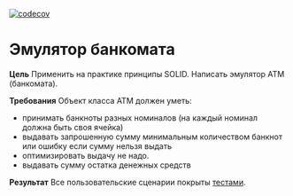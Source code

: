 [![codecov](https://codecov.io/gh/andreyzhegalov/2020-03-otus-java-zhegalov/branch/feature/hw06-atm-emulator/graph/badge.svg)](https://codecov.io/gh/andreyzhegalov/2020-03-otus-java-zhegalov)

# Эмулятор банкомата

**Цель**
Применить на практике принципы SOLID.
Написать эмулятор АТМ (банкомата).

**Требования**
Объект класса АТМ должен уметь:

- принимать банкноты разных номиналов (на каждый номинал должна быть своя ячейка)
- выдавать запрошенную сумму минимальным количеством банкнот или ошибку если сумму нельзя выдать
- оптимизировать выдачу не надо.
- выдавать сумму остатка денежных средств

**Результат**
Все пользовательские сценарии покрыты [тестами](https://github.com/andreyzhegalov/2020-03-otus-java-zhegalov/blob/feature/hw06-ATM-emulator/hw06-atm-emulator/src/test/java/hw06/atm/AtmTest.java).
